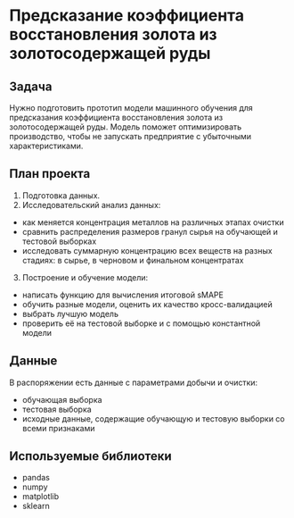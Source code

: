 # Предсказание коэффициента восстановления золота из золотосодержащей руды

## Задача
Нужно подготовить прототип модели машинного обучения для предсказания коэффициента восстановления золота из золотосодержащей руды. Модель поможет оптимизировать производство, чтобы не запускать предприятие с убыточными характеристиками.


## План проекта
1. Подготовка данных.
2. Исследовательский анализ данных:
- как меняется концентрация металлов на различных этапах очистки
- сравнить распределения размеров гранул сырья на обучающей и тестовой выборках
- исследовать суммарную концентрацию всех веществ на разных стадиях: в сырье, в черновом и финальном концентратах
3. Построение и обучение модели:
- написать функцию для вычисления итоговой sMAPE
- обучить разные модели, оценить их качество кросс-валидацией
- выбрать лучшую модель
- проверить её на тестовой выборке и с помощью константной модели

## Данные
В распоряжении есть данные с параметрами добычи и очистки:
- обучающая выборка
- тестовая выборка
- исходные данные, содержащие обучающую и тестовую выборки со всеми признаками

## Используемые библиотеки
- pandas
- numpy
- matplotlib
- sklearn